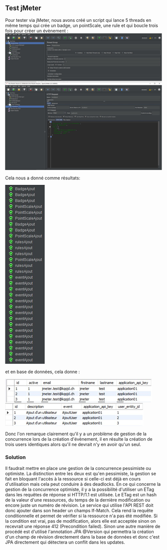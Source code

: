 ## Test jMeter

Pour tester via jMeter, nous avons créé un script qui lance 5 threads en même temps qui crée un badge, un pointScale, une rule et qui boucle trois fois pour créer un évènement :
![](IMG/jMetter2.jpg)
![](IMG/jMetter.jpg)

Cela nous a donné comme résultats:

![](IMG/jMetter3.jpg)

et en base de données, cela donne : 

![](IMG/BaseDeDonneesUser.jpg)
![](IMG/BaseDeDonneesEvent.jpg)

Donc l'on remarque clairement qu'il y a un problème de gestion de la concurrence lors de la création d'évènement, il en résulte la création de trois users identiques alors qu'il ne devrait n'y en avoir qu'un seul.

### Solution
Il faudrait mettre en place une gestion de la concurrence pessimiste ou optimiste.
La distinction entre les deux est qu'en pessimiste, la gestion se fait en bloquant l'accès à la ressource si celle-ci est déjà en cours d'utilisation mais cela peut conduire à des deadlocks. En ce qui concerne la gestion de la concurrence optimiste, il y a la possibilité d'utiliser un ETag dans les requêtes de réponse si HTTP/1.1 est utilisée. Le ETag est un hash de la valeur d'une ressources, du temps de la dernière modification ou encore juste un numéro de révision. Le service qui utilise l'API REST doit donc ajouter dans son header un champs If-Match. Cela rend la requête conditionnelle et permet de vérifier si la ressource n'a pas été modifiée. Si la condition est vrai, pas de modification, alors elle est acceptée sinon on recevrait une réponse 412 (Precondition failed).
Sinon une autre manière de procédé est d'utilisé l'annotation JPA @Version qui permettra la création d'un champ de révision directement dans la base de données et donc c'est JPA directement qui détectera un conflit dans les updates.